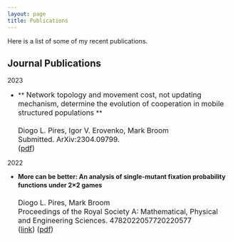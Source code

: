 ```yaml
---
layout: page
title: Publications
---
```



Here is a list of some of my recent publications.

## Journal Publications

2023

* **<font size="3">  Network topology and movement cost, not updating mechanism, determine the evolution of cooperation in mobile structured populations </font> ** 
  <font size="3">  
  <br>
  Diogo L. Pires, Igor V. Erovenko, Mark Broom<br>
  Submitted. ArXiv:2304.09799.<br>
  (<a href="https://arxiv.org/pdf/2304.09799.pdf" target="_blank">pdf</a>)
  </font> 

2022
* **More can be better: An analysis of single-mutant fixation probability functions under 2×2 games**
  <font size="3">  
  <br>
  Diogo L. Pires, Mark Broom<br>
  Proceedings of the Royal Society A: Mathematical, Physical and Engineering Sciences. 4782022057720220577<br>
  (<a href="https://royalsocietypublishing.org/doi/full/10.1098/rspa.2022.0577" target="_blank">link</a>) (<a href="https://royalsocietypublishing.org/eprint/VWSNTSCYIIAXFAFT2HJ3/full" target="_blank">pdf</a>) 
  </font> 

